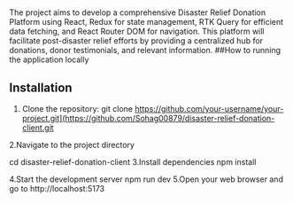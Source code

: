 #
The project aims to develop a comprehensive Disaster Relief Donation Platform using React, Redux for state management, RTK Query for efficient data fetching, and React Router DOM for navigation. This platform will facilitate post-disaster relief efforts by providing a centralized hub for donations, donor testimonials, and relevant information.
##How to running the application locally
## Installation
1. Clone the repository:
 git clone https://github.com/your-username/your-project.git](https://github.com/Sohag00879/disaster-relief-donation-client.git

2.Navigate to the project directory

cd disaster-relief-donation-client
3.Install dependencies
npm install

4.Start the development server
npm run dev
5.Open your web browser and go to http://localhost:5173
